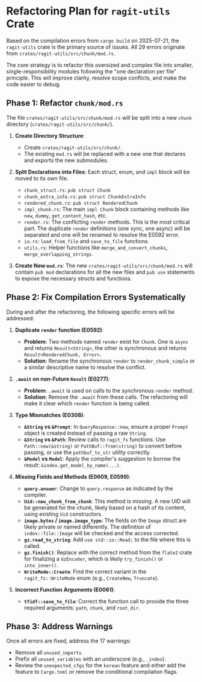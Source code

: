 # Refactoring Plan for `ragit-utils` Crate

Based on the compilation errors from `cargo build` on 2025-07-21, the `ragit-utils` crate is the primary source of issues. All 29 errors originate from `crates/ragit-utils/src/chunk/mod.rs`.

The core strategy is to refactor this oversized and complex file into smaller, single-responsibility modules following the "one declaration per file" principle. This will improve clarity, resolve scope conflicts, and make the code easier to debug.

## Phase 1: Refactor `chunk/mod.rs`

The file `crates/ragit-utils/src/chunk/mod.rs` will be split into a new `chunk` directory (`crates/ragit-utils/src/chunk/`).

1.  **Create Directory Structure**:
    *   Create `crates/ragit-utils/src/chunk/`.
    *   The existing `mod.rs` will be replaced with a new one that declares and exports the new submodules.

2.  **Split Declarations into Files**: Each struct, enum, and `impl` block will be moved to its own file.
    *   `chunk_struct.rs`: `pub struct Chunk`
    *   `chunk_extra_info.rs`: `pub struct ChunkExtraInfo`
    *   `rendered_chunk.rs`: `pub struct RenderedChunk`
    *   `impl_chunk.rs`: The main `impl Chunk` block containing methods like `new`, `dummy`, `get_content_hash`, etc.
    *   `render.rs`: The conflicting `render` methods. This is the most critical part. The duplicate `render` definitions (one sync, one async) will be separated and one will be renamed to resolve the E0592 error.
    *   `io.rs`: `load_from_file` and `save_to_file` functions.
    *   `utils.rs`: Helper functions like `merge_and_convert_chunks`, `merge_overlapping_strings`.

3.  **Create New `mod.rs`**: The new `crates/ragit-utils/src/chunk/mod.rs` will contain `pub mod` declarations for all the new files and `pub use` statements to expose the necessary structs and functions.

## Phase 2: Fix Compilation Errors Systematically

During and after the refactoring, the following specific errors will be addressed:

1.  **Duplicate `render` function (E0592)**:
    *   **Problem**: Two methods named `render` exist for `Chunk`. One is `async` and returns `Result<String>`, the other is synchronous and returns `Result<RenderedChunk, Error>`.
    *   **Solution**: Rename the synchronous `render` to `render_chunk_simple` or a similar descriptive name to resolve the conflict.

2.  **`.await` on non-Future `Result` (E0277)**:
    *   **Problem**: `.await` is used on calls to the synchronous `render` method.
    *   **Solution**: Remove the `.await` from these calls. The refactoring will make it clear which `render` function is being called.

3.  **Type Mismatches (E0308)**:
    *   **`&String` vs `&Prompt`**: In `QueryResponse::new`, ensure a proper `Prompt` object is created instead of passing a raw `String`.
    *   **`&String` vs `&Path`**: Review calls to `ragit_fs` functions. Use `Path::new(&string)` or `PathBuf::from(string)` to convert before passing, or use the `pathbuf_to_str` utility correctly.
    *   **`&Model` vs `Model`**: Apply the compiler's suggestion to borrow the result: `&index.get_model_by_name(...)`.

4.  **Missing Fields and Methods (E0609, E0599)**:
    *   **`query.answer`**: Change to `query.response` as indicated by the compiler.
    *   **`Uid::new_chunk_from_chunk`**: This method is missing. A new UID will be generated for the chunk, likely based on a hash of its content, using existing `Uid` constructors.
    *   **`image.bytes` / `image.image_type`**: The fields on the `Image` struct are likely private or named differently. The definition of `index::file::Image` will be checked and the access corrected.
    *   **`gz.read_to_string`**: Add `use std::io::Read;` to the file where this is called.
    *   **`gz.finish()`**: Replace with the correct method from the `flate2` crate for finalizing a `GzEncoder`, which is likely `try_finish()` or `into_inner()`.
    *   **`WriteMode::Create`**: Find the correct variant in the `ragit_fs::WriteMode` enum (e.g., `CreateNew`, `Truncate`).

5.  **Incorrect Function Arguments (E0061)**:
    *   **`tfidf::save_to_file`**: Correct the function call to provide the three required arguments: `path`, `chunk`, and `root_dir`.

## Phase 3: Address Warnings

Once all errors are fixed, address the 17 warnings:

*   Remove all `unused_imports`.
*   Prefix all `unused_variables` with an underscore (e.g., `_index`).
*   Review the `unexpected_cfgs` for the `korean` feature and either add the feature to `Cargo.toml` or remove the conditional compilation flags.
